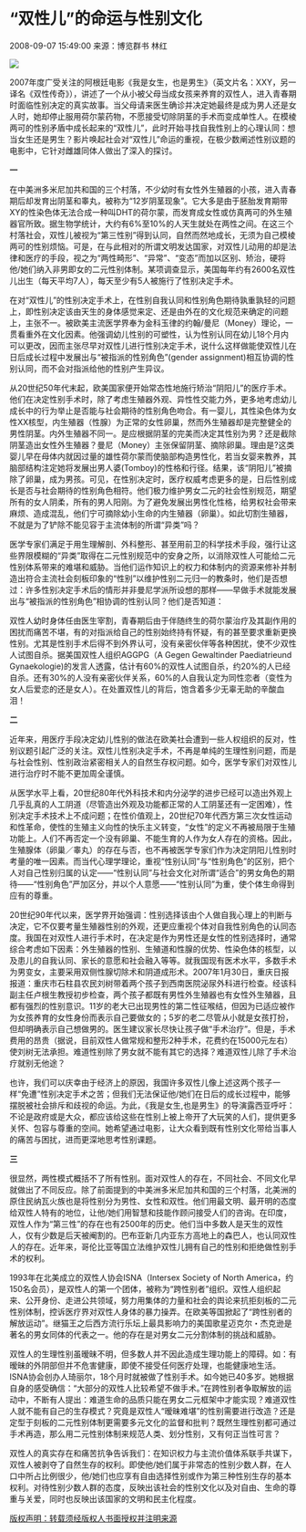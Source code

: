 # “双性儿”的命运与性别文化

2008-09-07 15:49:00 来源：博览群书 林红

![](../../../images/2008-11/14/xin_571105141543562323633.jpg)

2007年度广受关注的阿根廷电影《我是女生，也是男生》（英文片名：XXY，另一译名《双性传奇》），讲述了一个从小被父母当成女孩来养育的双性人，进入青春期时面临性别决定的真实故事。当父母请来医生确诊并决定她最终是成为男人还是女人时，她却停止服用荷尔蒙药物，不愿接受切除阴茎的手术而变成单性人。在模棱两可的性别矛盾中成长起来的“双性儿”，此时开始寻找自我性别上的心理认同：想当女生还是男生？影片唤起社会对“双性儿”命运的重视，在极少数阐述性别议题的电影中，它针对雌雄同体人做出了深入的探讨。

**一**

在中美洲多米尼加共和国的三个村落，不少幼时有女性外生殖器的小孩，进入青春期后却发育出阴茎和睾丸，被称为“12岁阴茎现象”。它大多是由于胚胎发育期带XY的性染色体无法合成一种叫DHT的荷尔蒙，而发育成女性或仿真两可的外生殖器官所致。据生物学统计，大约有6%至10%的人天生就处在两性之间。在这三个村落社会，双性儿被视为“第三性别”得到认同，自然而然地成长，无须为自己模棱两可的性别烦恼。可是，在与此相对的所谓文明发达国家，对双性儿动用的却是法律和医疗的手段，视之为“两性畸形”、“异常”、“变态”而加以区别、矫治，硬将他/她们纳入非男即女的二元性别体制。某项调查显示，美国每年约有2600名双性儿出生（每天平均7人），每天至少有5人被施行了性别决定手术。

在对“双性儿”的性别决定手术上，在性别自我认同和性别角色期待孰重孰轻的问题上，即性别决定该由天生的身体感觉来定、还是由外在的文化规范来确定的问题上，主张不一。被欧美主流医学界奉为金科玉律的约翰/曼尼（Money）理论，一贯看重外在文化因素。他强调幼儿性别的可塑性，认为性别认同在幼儿18个月内可以更改，因而主张尽早对双性儿进行性别决定手术，说什么这样做能使双性儿在日后成长过程中发展出与“被指派的性别角色”(gender assignment)相互协调的性别认同，而不会对指派给他的性别产生异议。

从20世纪50年代末起，欧美国家便开始常态性地施行矫治“阴阳儿”的医疗手术。他们在决定性别手术时，除了考虑生殖器外观、异性性交能力外，更多地考虑幼儿成长中的行为举止是否能与社会期待的性别角色吻合。有一婴儿，其性染色体为女性XX核型，内生殖器（性腺）为正常的女性卵巢，然而外生殖器却是完整健全的男性阴茎。内外生殖器不同一。是应根据阴茎的完美而决定其性别为男？还是截除阴茎造出女性外生殖器？曼尼（Money）主张保留阴茎、摘除卵巢。理由是?这类婴儿早在母体内就因过量的雄性荷尔蒙而使脑部构造男性化，若当女婴来教养，其脑部结构注定她将发展出男人婆(Tomboy)的性格和行径。结果，该“阴阳儿”被摘除了卵巢，成为男孩。可见，在性别决定时，医疗权威考虑更多的是，日后性别成长是否与社会期待的性别角色相符。他们极力维护男女二元的社会性别规范，期望所有的女人阴柔，所有的男人阳刚。为了避免发展出男性化性格，给男权社会带来麻烦、造成混乱，他们宁可摘除幼小生命的内生殖器（卵巢）。如此切割生殖器，不就是为了铲除不能见容于主流体制的所谓“异类”吗？

医学专家们满足于用生理解剖、外科整形、甚至用前卫的科学技术手段，强行让这些界限模糊的“异类”取得在二元性别规范中的安身之所，以消除双性人可能给二元性别体系带来的难堪和威胁。当他们运作知识上的权力和体制内的资源来修补并制造出符合主流社会刻板印象的“性别”以维护性别二元归一的教条时，他们是否想过：许多性别决定手术后的情形并非曼尼学派所设想的那样――早做手术就能发展出与“被指派的性别角色”相协调的性别认同？他们是否知道：

双性人幼时身体任由医生宰割，青春期后由于伴随终生的荷尔蒙治疗及其副作用的困扰而痛苦不堪，有的对指派给自己的性别始终持有怀疑，有的甚至要求重新更换性别。尤其是性别手术后得不到外界认可，没有亲密伙伴等各种困扰，使不少双性人试图自杀。据美国双性人组织AGGPG（A Gegen Gewaltinder Paediatrieund Gynaekologie)的发言人透露，估计有60%的双性人试图自杀，约20%的人已经自杀。还有30%的人没有亲密伙伴关系，60%的人自我认定为同性恋者（变性为女人后爱恋的还是女人）。在处置双性儿的背后，饱含着多少无辜无助的辛酸血泪！

**二**

近年来，用医疗手段决定幼儿性别的做法在欧美社会遭到一些人权组织的反对，性别议题引起广泛的关注。双性儿性别决定手术，不再是单纯的生理性别问题，而是与社会性别、性别政治紧密相关人的自然生存权问题。如今，医学专家们对双性儿进行治疗时不能不更加周全谨慎。

从医学水平上看，20世纪80年代外科技术和内分泌学的进步已经可以造出外观上几乎乱真的人工阴道（尽管造出外观及功能都正常的人工阴茎还有一定困难），性别决定手术技术上不成问题；在性价值观上，20世纪70年代西方第三次女性运动和性革命，使性的生殖主义向性的快乐主义转变，“女性”的定义不再被局限于生殖功能上。人们不再否定一个没有卵巢、不能生育的人作为女人存在的资格。因此，生殖腺体（卵巢／睾丸）的存在与否，也不再被医学专家们作为决定阴阳儿性别时考量的唯一因素。而当代心理学理论，重视“性别认同”与“性别角色”的区别，把个人对自己性别归属的认定――“性别认同”与社会文化对所谓“适合”的男女角色的期待――“性别角色”严加区分，并以个人意愿――“性别认同”为重，使个体生命得到应有的尊重。

20世纪90年代以来，医学界开始强调：性别选择该由个人做自我心理上的判断与决定，它不仅要考量生殖器性别的外观，还更应重视个体对自我性别角色的认同态度。我国在对双性人进行手术时，在决定是作为男性还是女性的性别选择时，通常综合考虑如下因素：外生殖器的性别、生殖道和性腺的优势、性染色体的核型，以及患儿的自我认同、家长的意愿和社会融入等等。就我国现有医术水平，多数手术为男变女，主要采用双侧性腺切除术和阴道成形术。2007年1月30日，重庆日报报道：重庆市石柱县农民刘树带着两个孩子到西南医院泌尿外科进行检查。经该科副主任卢根生教授初步检查，两个孩子都既有男性外生殖器也有女性外生殖器，且都有强烈的性别意识。11岁的老大已出现男性的第二性征喉结，但因为已适应被作为女孩养育的女性身份而表示自己要做女的；5岁的老二尽管从小就是女孩打扮，但却明确表示自己想做男的。医生建议家长尽快让孩子做“手术治疗”。但是，手术费用的昂贵（据说，目前双性人做常规和整形2种手术，花费约在15000元左右）使刘树无法承担。难道性别除了男女就不能有其它的选择？难道双性儿除了手术治疗就别无他途？

也许，我们可以庆幸由于经济上的原因，我国许多双性儿像上述这两个孩子一样“免遭”性别决定手术之苦；但我们无法保证他/她们在日后的成长过程中，能够摆脱被社会排斥和歧视的命运。为此，《我是女生,也是男生》的导演露西亚呼吁：不论是政府或是大众，都应该给这些在性别上被上帝开了大玩笑的人们，提供更多关怀、包容与尊重的空间。她希望通过电影，让大众看到既有性别文化带给当事人的痛苦与困扰，进而更深地思考性别课题。

**三**

很显然，两性模式概括不了所有性别。面对双性人的存在，不同社会、不同文化早就做出了不同反应。除了前面提到的中美洲多米尼加共和国的三个村落，北美洲的原住民纳瓦火族也是将性别分为男性、女性和双性。他们用最文明、最开明的态度给双性人特有的地位，让他/她们用智慧和技能作顾问接受人们的咨询。在印度，双性人作为“第三性”的存在也有2500年的历史。他们当中多数人是天生的双性人，仅有少数是后天被阉割的。巴布亚新几内亚东方高地上的森巴人，也认同双性人的存在。近年来，哥伦比亚等国立法维护双性儿拥有自己的性别和拒绝做性别手术的权利。

1993年在北美成立的双性人协会ISNA（Intersex Society of North America，约150名会员），是双性人的第一个团体，被称为“跨性别者”组织。双性人组织起来、公开身份、走进公共领域，努力用集体的力量和社会的舆论来抗拒刻板的二元性别体制，控诉医疗界对双性人身体的暴力操弄。在欧美等国掀起了“跨性别者的解放运动”。继猫王之后西方流行乐坛上最具影响力的美国歌星迈克尔・杰克逊是著名的男女同体的代表之一。他的存在是对男女二元分割体制的挑战和威胁。

双性人的生理性别虽暧昧不明，但多数人并不因此造成生理功能上的障碍。如：有暧昧的外阴部但并不危害健康，即使不接受任何医疗处理，也能健康地生活。ISNA协会创办人琦丽尔，18个月时就被做了性别手术。如今她已40多岁。她根据自身的感受确信：“大部分的双性人比较希望不做手术。”在跨性别者争取解放的运动中，不断有人提出：难道生命的品质只能在男女二元框架中才能实现？难道双性人就不能有自己的生存模式？究竟是双性人“暧昧难堪”的性别需要进行改造？还是定型于刻板的二元性别体制更需要多元文化的监督和批判？既然生理性别都可通过手术再造，那么用二元性别体制来规范人类、划分性别，又有何正当性可言？

双性人的真实存在和痛苦抗争告诉我们：在知识权力与主流价值体系联手共谋下，双性人被剥夺了自然生存的权利。即使他/她们属于非常态的性别少数人群，在人口中所占比例很少，他/她们也应享有自由选择性别或作为第三种性别生存的基本权利。对待性别少数人群的态度，反映出该社会的性别文化以及对自由、生命的尊重与关爱，同时也反映出该国家的文明和民主化程度。

[版权声明：转载须经版权人书面授权并注明来源](//www.gmw.cn/content/2011-02/14/content_1609313.htm)